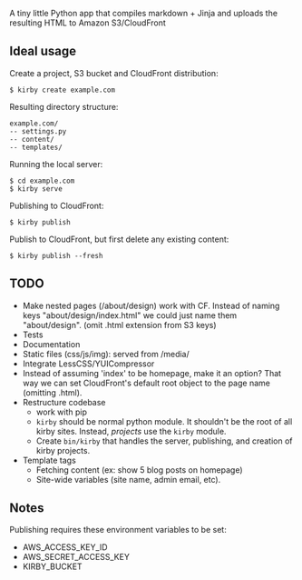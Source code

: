 A tiny little Python app that compiles markdown + Jinja and uploads the resulting HTML to Amazon S3/CloudFront
    
Ideal usage
------------

Create a project, S3 bucket and CloudFront distribution:

    $ kirby create example.com

Resulting directory structure:

    example.com/
    -- settings.py
    -- content/
    -- templates/
    
Running the local server:

    $ cd example.com
    $ kirby serve

Publishing to CloudFront:

    $ kirby publish
    
Publish to CloudFront, but first delete any existing content:

    $ kirby publish --fresh

TODO
----

* Make nested pages (/about/design) work with CF.  Instead of naming keys "about/design/index.html" we could just name them "about/design".  (omit .html extension from S3 keys)
* Tests
* Documentation
* Static files (css/js/img): served from /media/
* Integrate LessCSS/YUICompressor
* Instead of assuming 'index' to be homepage, make it an option?  That way we can set CloudFront's default root object to the page name (omitting .html).
* Restructure codebase
    * work with pip
    * `kirby` should be normal python module.  It shouldn't be the root of all kirby sites.  Instead, _projects_ use the `kirby` module.
    * Create `bin/kirby` that handles the server, publishing, and creation of kirby projects.
* Template tags
    * Fetching content (ex: show 5 blog posts on homepage)
    * Site-wide variables (site name, admin email, etc).
    
Notes
-----

Publishing requires these environment variables to be set:

* AWS_ACCESS_KEY_ID
* AWS_SECRET_ACCESS_KEY
* KIRBY_BUCKET
